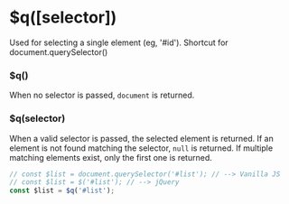 # $q([selector])
Used for selecting a single element (eg, '#id').
Shortcut for document.querySelector()

### $q()
When no selector is passed, `document` is returned.

### $q(selector)
When a valid selector is passed, the selected element is returned.
If an element is not found matching the selector, `null` is returned.
If multiple matching elements exist, only the first one is returned.

```javascript
// const $list = document.querySelector('#list'); // --> Vanilla JS
// const $list = $('#list'); // --> jQuery
const $list = $q('#list');
```
